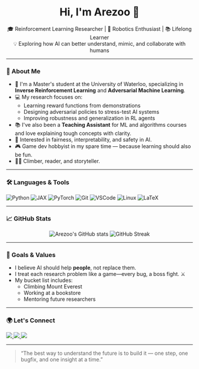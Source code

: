 <h1 align="center">Hi, I'm Arezoo 👋</h1>

<p align="center">
  🎓 Reinforcement Learning Researcher | 🤖 Robotics Enthusiast | 📚 Lifelong Learner <br/>
  💡 Exploring how AI can better understand, mimic, and collaborate with humans
</p>

---

### 🔬 About Me

- 🌱 I'm a Master's student at the University of Waterloo, specializing in **Inverse Reinforcement Learning** and **Adversarial Machine Learning**.
- 💻 My research focuses on:
  - Learning reward functions from demonstrations
  - Designing adversarial policies to stress-test AI systems
  - Improving robustness and generalization in RL agents
- 📚 I've also been a **Teaching Assistant** for ML and algorithms courses and love explaining tough concepts with clarity.
- 🧠 Interested in fairness, interpretability, and safety in AI.
- 🎮 Game dev hobbyist in my spare time — because learning should also be fun.
- 🧗‍♀️ Climber, reader, and storyteller.

---

### 🛠️ Languages & Tools

![Python](https://img.shields.io/badge/-Python-333?style=flat&logo=python)
![JAX](https://img.shields.io/badge/-JAX-333?style=flat&logo=google)
![PyTorch](https://img.shields.io/badge/-PyTorch-333?style=flat&logo=pytorch)
![Git](https://img.shields.io/badge/-Git-333?style=flat&logo=git)
![VSCode](https://img.shields.io/badge/-VS%20Code-333?style=flat&logo=visual-studio-code)
![Linux](https://img.shields.io/badge/-Linux-333?style=flat&logo=linux)
![LaTeX](https://img.shields.io/badge/-LaTeX-333?style=flat&logo=latex)

---

### 📈 GitHub Stats

<p align="center">
  <img src="https://github-readme-stats.vercel.app/api?username=arezooaalipanah&show_icons=true&theme=tokyonight" alt="Arezoo's GitHub stats"/>
  <img src="https://github-readme-streak-stats.herokuapp.com/?user=arezooaalipanah&theme=tokyonight" alt="GitHub Streak"/>
</p>

---

### 🧭 Goals & Values

- I believe AI should help **people**, not replace them.
- I treat each research problem like a game—every bug, a boss fight. ⚔️
- My bucket list includes:
  - Climbing Mount Everest
  - Working at a bookstore
  - Mentoring future researchers

---

### 🌍 Let's Connect

<p>
  <a href="https://www.linkedin.com/in/arezoo-alipanah">
    <img src="https://img.shields.io/badge/LinkedIn-arezoo--alipanah-blue?style=flat&logo=linkedin" />
  </a>
  <a href="mailto:arezoo.alip@gmail.com">
    <img src="https://img.shields.io/badge/Gmail-arezoo.alip@gmail.com-red?style=flat&logo=gmail" />
  </a>
  <a href="https://www.youtube.com/channel/UCGfcLfSA02ymEyr0ei5m89g">
    <img src="https://img.shields.io/badge/YouTube-Arezoo%20Al-red?style=flat&logo=youtube" />
  </a>
</p>

---

> “The best way to understand the future is to build it — one step, one bugfix, and one insight at a time.”


